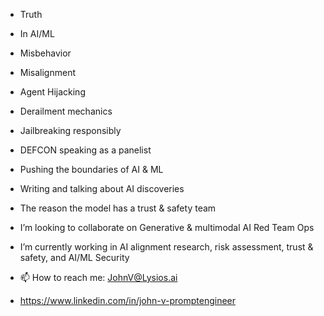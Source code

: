 

- Truth

- In AI/ML

- Misbehavior

- Misalignment

- Agent Hijacking

- Derailment mechanics

- Jailbreaking responsibly

- DEFCON speaking as a panelist

- Pushing the boundaries of AI & ML

- Writing and talking about AI discoveries

- The reason the model has a trust & safety team

- I’m looking to collaborate on Generative & multimodal AI Red Team Ops

- I’m currently working in AI alignment research, risk assessment, trust & safety, and AI/ML Security



- 📫 How to reach me: JohnV@Lysios.ai
- https://www.linkedin.com/in/john-v-promptengineer


  


